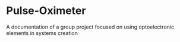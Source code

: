 # Pulse-Oximeter
A documentation of a group project focused on using optoelectronic elements in systems creation
